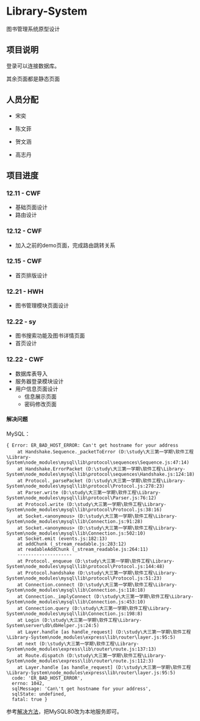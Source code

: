 # Library-System
图书管理系统原型设计

## 项目说明

登录可以连接数据库。

其余页面都是静态页面

## 人员分配

- 宋奕

- 陈文菲

- 贺文涵

- 高志丹

## 项目进度

### 12.11 - CWF

- 基础页面设计
- 路由设计

### 12.12 - CWF

- 加入之前的demo页面，完成路由跳转关系

### 12.15 - CWF

- 首页排版设计

### 12.21 - HWH

- 图书管理模块页面设计

### 12.22 - sy

- 图书搜索功能及图书详情页面
- 首页设计

### 12.22 - CWF

- 数据库表导入
- 服务器登录模块设计
- 用户信息页面设计
    + 信息展示页面
    + 密码修改页面

#### 解决问题

MySQL：
```
{ Error: ER_BAD_HOST_ERROR: Can't get hostname for your address
    at Handshake.Sequence._packetToError (D:\study\大三第一学期\软件工程\Library-System\node_modules\mysql\lib\protocol\sequences\Sequence.js:47:14)
    at Handshake.ErrorPacket (D:\study\大三第一学期\软件工程\Library-System\node_modules\mysql\lib\protocol\sequences\Handshake.js:124:18)
    at Protocol._parsePacket (D:\study\大三第一学期\软件工程\Library-System\node_modules\mysql\lib\protocol\Protocol.js:278:23)
    at Parser.write (D:\study\大三第一学期\软件工程\Library-System\node_modules\mysql\lib\protocol\Parser.js:76:12)
    at Protocol.write (D:\study\大三第一学期\软件工程\Library-System\node_modules\mysql\lib\protocol\Protocol.js:38:16)
    at Socket.<anonymous> (D:\study\大三第一学期\软件工程\Library-System\node_modules\mysql\lib\Connection.js:91:28)
    at Socket.<anonymous> (D:\study\大三第一学期\软件工程\Library-System\node_modules\mysql\lib\Connection.js:502:10)
    at Socket.emit (events.js:182:13)
    at addChunk (_stream_readable.js:283:12)
    at readableAddChunk (_stream_readable.js:264:11)
    --------------------
    at Protocol._enqueue (D:\study\大三第一学期\软件工程\Library-System\node_modules\mysql\lib\protocol\Protocol.js:144:48)
    at Protocol.handshake (D:\study\大三第一学期\软件工程\Library-System\node_modules\mysql\lib\protocol\Protocol.js:51:23)
    at Connection.connect (D:\study\大三第一学期\软件工程\Library-System\node_modules\mysql\lib\Connection.js:118:18)
    at Connection._implyConnect (D:\study\大三第一学期\软件工程\Library-System\node_modules\mysql\lib\Connection.js:453:10)
    at Connection.query (D:\study\大三第一学期\软件工程\Library-System\node_modules\mysql\lib\Connection.js:198:8)
    at Login (D:\study\大三第一学期\软件工程\Library-System\server\db\dbHelper.js:24:5)
    at Layer.handle [as handle_request] (D:\study\大三第一学期\软件工程\Library-System\node_modules\express\lib\router\layer.js:95:5)
    at next (D:\study\大三第一学期\软件工程\Library-System\node_modules\express\lib\router\route.js:137:13)
    at Route.dispatch (D:\study\大三第一学期\软件工程\Library-System\node_modules\express\lib\router\route.js:112:3)
    at Layer.handle [as handle_request] (D:\study\大三第一学期\软件工程\Library-System\node_modules\express\lib\router\layer.js:95:5)
  code: 'ER_BAD_HOST_ERROR',
  errno: 1042,
  sqlMessage: 'Can\'t get hostname for your address',
  sqlState: undefined,
  fatal: true }
```

参考[解决方法](https://blog.csdn.net/zzti_erlie/article/details/53227343)，把MySQL80改为本地服务即可。

